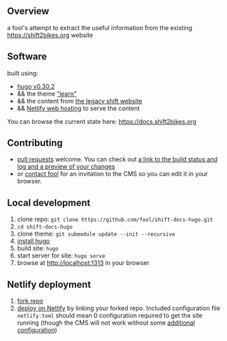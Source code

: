 ## Overview

a fool's attempt to extract the useful information from the existing https://shift2bikes.org website

## Software

built using:
- [hugo v0.30.2](https://gohugo.io) 
- && the theme ["learn"](https://learn.netlify.com)
- && the content from [the legacy shift website](https://shift2bikes.org)
- && [Netlify web hosting](https://www.netlify.com) to serve the content

You can browse the current state here:  https://docs.shift2bikes.org

## Contributing

- [pull requests](https://help.github.com/articles/creating-a-pull-request/) welcome.  You can check out [a link to the build status and log and a preview of your changes](https://app.netlify.com/sites/shift-docs/deploys)
- or [contact fool](mailto:gently@gmail.com) for an invitation to the CMS so you can edit it in your browser.

## Local development
1. clone repo: `git clone https://github.com/fool/shift-docs-hugo.git`
2. `cd shift-docs-hugo`
3. clone theme:  `git submodule update --init --recursive`
4. [install hugo](http://gohugo.io/getting-started/quick-start/#step-1-install-hugo)
5. build site: `hugo`
6. start server for site: `hugo serve`
7. browse at [http://localhost:1313](http://localhost:1313) in your browser

## Netlify deployment
1. [fork repo](https://help.github.com/articles/fork-a-repo/)
2. [deploy on Netlify](https://app.netlify.com/start) by linking your forked repo.  Included configuration file `netlify.toml` should mean 0 configuration required to get the site running (though the CMS will not work without some [additional configuration](https://www.netlifycms.org/docs/quick-start/#authentication))
